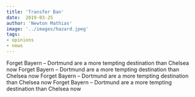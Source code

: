 ```yaml
---
title: 'Transfer Ban'
date:  2019-03-25
author: 'Newton Mathias'
image: '../images/hazard.jpeg'
tags:
- opinions
- news
---
```


Forget Bayern – Dortmund are a more tempting destination than Chelsea now
Forget Bayern – Dortmund are a more tempting destination than Chelsea now
Forget Bayern – Dortmund are a more tempting destination than Chelsea now
Forget Bayern – Dortmund are a more tempting destination than Chelsea now